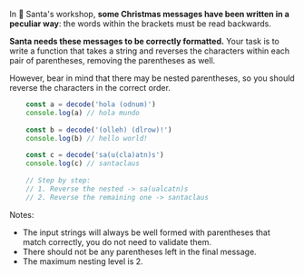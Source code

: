 In 🎅 Santa's workshop, **some Christmas messages have been written in a peculiar way**: the words within the brackets must be read backwards.

**Santa needs these messages to be correctly formatted.** Your task is to write a function that takes a string and reverses the characters within each pair of parentheses, removing the parentheses as well.

However, bear in mind that there may be nested parentheses, so you should reverse the characters in the correct order.

```JavaScript
    const a = decode('hola (odnum)')
    console.log(a) // hola mundo
    
    const b = decode('(olleh) (dlrow)!')
    console.log(b) // hello world!
    
    const c = decode('sa(u(cla)atn)s')
    console.log(c) // santaclaus
    
    // Step by step:
    // 1. Reverse the nested -> sa(ualcatn)s
    // 2. Reverse the remaining one -> santaclaus
```

Notes:

*   The input strings will always be well formed with parentheses that match correctly, you do not need to validate them.
*   There should not be any parentheses left in the final message.
*   The maximum nesting level is 2.

